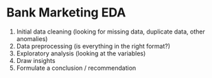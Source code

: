# Bank Marketing EDA

1. Initial data cleaning (looking for missing data, duplicate data, other anomalies)
2. Data preprocessing (is everything in the right format?)
3. Exploratory analysis (looking at the variables)
4. Draw insights 
5. Formulate a conclusion / recommendation
